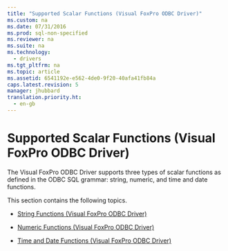 ```yaml
---
title: "Supported Scalar Functions (Visual FoxPro ODBC Driver)"
ms.custom: na
ms.date: 07/31/2016
ms.prod: sql-non-specified
ms.reviewer: na
ms.suite: na
ms.technology: 
  - drivers
ms.tgt_pltfrm: na
ms.topic: article
ms.assetid: 6541192e-e562-4de0-9f20-40afa41fb84a
caps.latest.revision: 5
manager: jhubbard
translation.priority.ht: 
  - en-gb
---
```

# Supported Scalar Functions (Visual FoxPro ODBC Driver)
The Visual FoxPro ODBC Driver supports three types of scalar functions as defined in the ODBC SQL grammar: string, numeric, and time and date functions.  
  
 This section contains the following topics.  
  
-   [String Functions (Visual FoxPro ODBC Driver)](../content/String-Functions--Visual-FoxPro-ODBC-Driver-.md)  
  
-   [Numeric Functions (Visual FoxPro ODBC Driver)](../content/Numeric-Functions--Visual-FoxPro-ODBC-Driver-.md)  
  
-   [Time and Date Functions (Visual FoxPro ODBC Driver)](../content/Time-and-Date-Functions--Visual-FoxPro-ODBC-Driver-.md)